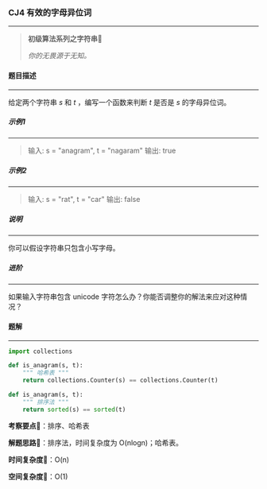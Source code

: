 ### CJ4 有效的字母异位词

---



> **初级算法系列之字符串**🌈
>
> *你的无畏源于无知。*



#### 题目描述

---

给定两个字符串 *s* 和 *t* ，编写一个函数来判断 *t* 是否是 *s* 的字母异位词。



##### 示例1

---

> 输入: s = "anagram", t = "nagaram"
> 输出: true

##### 示例2

---

> 输入: s = "rat", t = "car"
> 输出: false



##### 说明

---

你可以假设字符串只包含小写字母。

##### 进阶

---

如果输入字符串包含 unicode 字符怎么办？你能否调整你的解法来应对这种情况？



#### 题解

---

```python
import collections

def is_anagram(s, t):
    """ 哈希表 """
    return collections.Counter(s) == collections.Counter(t)
```



```python
def is_anagram(s, t):
    """ 排序法 """
    return sorted(s) == sorted(t)
```



**考察要点**🍥：排序、哈希表

**解题思路**🍬：排序法，时间复杂度为 O(nlogn)；哈希表。



**时间复杂度**🍉：O(n)

**空间复杂度**🍭：O(1)


